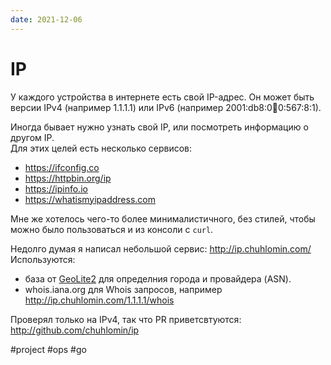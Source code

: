 ```yaml
---
date: 2021-12-06
---
```


# IP

У каждого устройства в интернете есть свой IP-адрес.
Он может быть версии IPv4 (например 1.1.1.1) или IPv6 (например 2001:db8:0:1234:0:567:8:1).

Иногда бывает нужно узнать свой IP, или посмотреть информацию о другом IP.  
Для этих целей есть несколько сервисов:

* https://ifconfig.co
* https://httpbin.org/ip
* https://ipinfo.io
* https://whatismyipaddress.com

Мне же хотелось чего-то более минималистичного, без стилей, чтобы можно было
пользоваться и из консоли с `curl`.

Недолго думая я написал небольшой сервис: http://ip.chuhlomin.com/  
Используются:

* база от [GeoLite2](https://dev.maxmind.com/geoip/geolite2-free-geolocation-data) для определния города и провайдера (ASN).
* whois.iana.org для Whois запросов, например http://ip.chuhlomin.com/1.1.1.1/whois

Проверял только на IPv4, так что PR приветсвтуются: http://github.com/chuhlomin/ip

#project #ops #go

